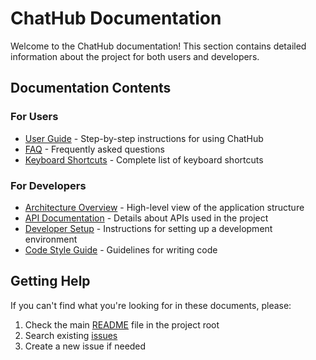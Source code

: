 # ChatHub Documentation

Welcome to the ChatHub documentation! This section contains detailed information about the project for both users and developers.

## Documentation Contents

### For Users
- [User Guide](user-guide.md) - Step-by-step instructions for using ChatHub
- [FAQ](faq.md) - Frequently asked questions
- [Keyboard Shortcuts](keyboard-shortcuts.md) - Complete list of keyboard shortcuts

### For Developers
- [Architecture Overview](architecture.md) - High-level view of the application structure
- [API Documentation](api.md) - Details about APIs used in the project
- [Developer Setup](developer-setup.md) - Instructions for setting up a development environment
- [Code Style Guide](code-style.md) - Guidelines for writing code

## Getting Help

If you can't find what you're looking for in these documents, please:

1. Check the main [README](../README.md) file in the project root
2. Search existing [issues](https://github.com/Xenonesis/ChatHub/issues)
3. Create a new issue if needed
